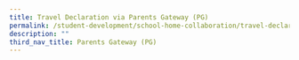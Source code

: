 ```yaml
---
title: Travel Declaration via Parents Gateway (PG)
permalink: /student-development/school-home-collaboration/travel-declaration-via-parents-gateway-pg/
description: ""
third_nav_title: Parents Gateway (PG)
---
```


